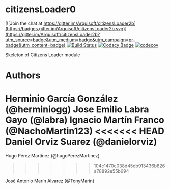 # citizensLoader0

[![Join the chat at https://gitter.im/Arquisoft/citizensLoader2b](https://badges.gitter.im/Arquisoft/citizensLoader2b.svg)](https://gitter.im/Arquisoft/citizensLoader2b?utm_source=badge&utm_medium=badge&utm_campaign=pr-badge&utm_content=badge)
[![Build Status](https://travis-ci.org/Arquisoft/citizensLoader2b.svg?branch=master)](https://travis-ci.org/Arquisoft/citizensLoader2b)
[![Codacy Badge](https://api.codacy.com/project/badge/Grade/e680327c40a44a6b8378a8171066e341)](https://www.codacy.com/app/jelabra/citizensLoader2b?utm_source=github.com&utm_medium=referral&utm_content=Arquisoft/citizensLoader0&utm_campaign=badger)
[![codecov](https://codecov.io/gh/Arquisoft/citizensLoader2b/branch/master/graph/badge.svg)](https://codecov.io/gh/Arquisoft/citizensLoader2b)

Skeleton of Citizens Loader module

# Authors

Herminio García González (@herminiogg)
Jose Emilio Labra Gayo (@labra)
Ignacio Martín Franco (@NachoMartin123)
<<<<<<< HEAD
Daniel Orviz Suarez (@danielorviz)
=======
Hugo Pérez Martínez (@hugoPerezMartinez)
>>>>>>> 104c1470c038d45db913436b826a78892e55b694

José Antonio Marín Alvarez (@TonyMarin)